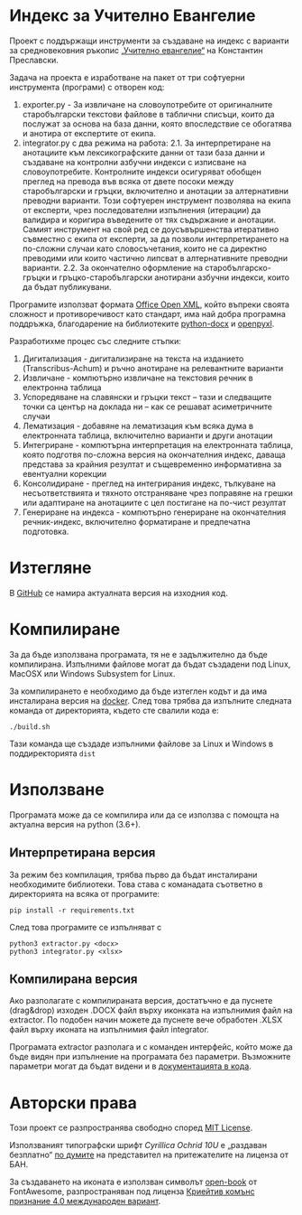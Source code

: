 # Индекс за Учително Евангелие
Проект с поддържащи инструменти за създаване на индекс с варианти за средновековния ръкопис <a href="https://bg.wikipedia.org/wiki/%D0%A3%D1%87%D0%B8%D1%82%D0%B5%D0%BB%D0%BD%D0%BE_%D0%B5%D0%B2%D0%B0%D0%BD%D0%B3%D0%B5%D0%BB%D0%B8%D0%B5">„Учително евангелие“</a> на Константин Преславски.

Задача на проекта е изработване на пакет от три софтуерни инструмента (програми) с отворен код:
1. exporter.py - За извличане на словоупотребите от оригиналните старобългарски текстови файлове в таблични списъци, които да послужат за основа на база данни, която впоследствие се обогатява и анотира от експертите от екипа.
2. integrator.py с два режима на работа:
2.1. За интерпретиране на анотациите към лексикографските данни от тази база данни и създаване на контролни азбучни индекси с изписване на словоупотребите. Контролните индекси осигуряват обобщен преглед на превода във всяка от двете посоки между старобългарски и гръцки, включително и анотации за алтернативни преводни варианти. Този софтуерен инструмент позволява на екипа от експерти, чрез последователни изпълнения (итерации) да валидира и коригира въведените от тях съдържание и анотации. Самият инструмент на свой ред се доусъвършенства итеративно съвместно с екипа от експерти, за да позволи интерпретирането на по-сложни случаи като словосъчетания, които не са директно преводими или които частично липсват в алтернативните преводни варианти.
2.2. За окончателно оформление на старобългарско-гръцки и гръцко-старобългарски анотирани азбучни индекси, които да бъдат публикувани.

Програмите използват формата <a href="https://en.wikipedia.org/wiki/Office_Open_XML">Office Open XML</a>, който въпреки своята сложност и противоречивост като стандарт, има най добра програмна поддръжка, благодарение на библиотеките <a href="https://github.com/python-openxml/python-docx">python-docx</a> и <a href="https://pypi.org/project/openpyxl">openpyxl</a>.

Разработихме процес със следните стъпки:

1. Дигитализация - дигитализиране на текста на изданието (Transcribus-Achum) и ръчно анотиране на релевантните варианти
2. Извличане - компютърно извличане на текстовия речник в електронна таблица
3. Успоредяване на славянски и гръцки текст – тази и следващите точки са център на доклада ни – как се решават асиметричните случаи
4. Лематизация - добавяне на лематизация към всяка дума в електронната таблица, включително варианти и други анотации
5. Интегриране - компютърна интерпретация на електронната таблица, която подготвя по-сложна версия на окончателния индекс, даваща представа за крайния резултат и същевременно информативна за евентуални корекции 
6. Консолидиране - преглед на интегрирания индекс, тълкуване на несъответствията и тяхното отстраняване чрез поправяне на грешки или адаптиране на анотациите с цел постигане на по-чист резултат
7. Генериране на индекса - компютърно генериране на окончателния речник-индекс, включително форматиране и предпечатна подготовка.

# Изтегляне

В <a href="https://github.com/mapto/UchitelnoEvangelie">GitHub</a> се намира актуалната версия на изходния код.

# Компилиране

За да бъде използвана програмата, тя не е задължително да бъде компилирана. Изпълними файлове могат да бъдат създадени под Linux, MacOSX или Windows Subsystem for Linux.

За компилирането е необходимо да бъде изтеглен кодът и да има инсталирана версия на <a href="https://www.docker.com/">docker</a>. След това трябва да изпълните следната команда от директорията, където сте свалили кода е:

    ./build.sh

Тази команда ще създаде изпълними файлове за Linux и Windows в поддиректорията `dist`

# Използване

Програмата може да се компилира или да се използва с помощта на актуална версия на python (3.6+).

## Интерпретирана версия

За режим без компилация, трябва първо да бъдат инсталирани необходимите библиотеки. Това става с команадата съответно в директорията на всяка от програмите:

    pip install -r requirements.txt

След това програмите се изпълняват с

    python3 extractor.py <docx>
    python3 integrator.py <xlsx>

## Компилирана версия

Ако разполагате с компилираната версия, достатъчно е да пуснете (drag&drop) изходен .DOCX файл върху иконката на изпълнимия файл на extractor. По подобен начин можете да пуснете вече обработен .XLSX файл върху иконата на изпълнимия файл integrator.

Програмата extractor разполага и с команден интерфейс, който може да бъде видян при изпълнение на програмата без параметри. Възможните параметри могат да бъдат видени и в <a href="https://github.com/mapto/UchitelnoEvangelie/blob/master/extractor.py">документацията в кода</a>.

# Авторски права

Този проект се разпространява свободно според <a href="https://mit-license.org/">MIT License</a>.

Използваният типографски шрифт *Cyrillica Ochrid 10U* е „раздаван безплатно“ <a href="https://osvedomitel.bg/2020/02/prof-totomanova/">по думите</a> на представител на притежателите на лиценза от БАН.

За създаването на иконата е използван символът <a href="https://fontawesome.com/icons/book-open?style=solid">open-book</a> от FontAwesome, разпространяван под лиценза <a href="https://creativecommons.org/licenses/by/4.0/">Криейтив комънс признание 4.0 международен вариант</a>.

